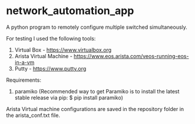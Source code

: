 # network_automation_app
A python program to remotely configure multiple switched simultaneously.

For testing I used the following tools:

1. Virtual Box - https://www.virtualbox.org
2. Arista Virtual Machine - https://www.eos.arista.com/veos-running-eos-in-a-vm
3. Putty - https://www.putty.org

Requirements:

1. paramiko (Recommended way to get Paramiko is to install the latest stable release via pip: $ pip install paramiko)

Arista Virtual machine configurations are saved in the repository folder in the arista_conf.txt file.